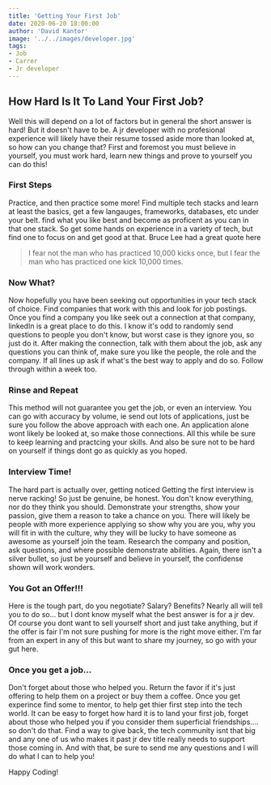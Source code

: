 ```yaml
---
title: 'Getting Your First Job'
date: 2020-06-20 18:00:00
author: 'David Kantor'
image: '../../images/developer.jpg'
tags:
- Job
- Carrer
- Jr developer
---
```


## How Hard Is It To Land Your First Job?
Well this will depend on a lot of factors but in general the short answer is hard! But it doesn't have to be. A jr developer with no profesional experience will likely have their resume tossed aside more than looked at, so how can you change that? First and foremost you must believe in yourself, you must work hard, learn new things and prove to yourself you can do this!

### First Steps
Practice, and then practice some more! Find multiple tech stacks and learn at least the basics, get a few langauges, frameworks, databases, etc under your belt. find what you like best and become as proficent as you can in that one stack. So get some hands on experience in a variety of tech, but find one to focus on and get good at that. Bruce Lee had a great quote here
> I fear not the man who has practiced 10,000 kicks once, but I fear the man who has practiced one kick 10,000 times. 

### Now What?
Now hopefully you have been seeking out opportunities in your tech stack of choice. Find companies that work with this and look for job postings. Once you find a company you like seek out a connection at that company, linkedIn is a great place to do this. I know it's odd to randomly send questions to people you don't know, but worst case is they ignore you, so just do it. After making the connection, talk with them about the job, ask any questions you can think of, make sure you like the people, the role and the company. If all lines up ask if what's the best way to apply and do so. Follow through within a week too.

### Rinse and Repeat
This method will not guarantee you get the job, or even an interview. You can go with accuracy by volume, ie send out lots of applications, just be sure you follow the above approach with each one. An application alone wont likely be looked at, so make those connections. All this while be sure to keep learning and practcing your skills. And also be sure not to be hard on yourself if things dont go as quickly as you hoped.

### Interview Time!
The hard part is actually over, getting noticed Getting the first interview is nerve racking! So just be genuine, be honest. You don't know everything, nor do they think you should. Demonstrate your strengths, show your passion, give them a reason to take a chance on you. There will likely be people with more experience applying so show why you are you, why you will fit in with the culture, why they will be lucky to have someone as awesome as yourself join the team. Research the company and position, ask questions, and where possible demonstrate abilities. Again, there isn't a silver bullet, so just be yourself and believe in yourself, the confidense shown will work wonders.

### You Got an Offer!!!
Here is the tough part, do you negotiate? Salary? Benefits? Nearly all will tell you to do so... but I dont know myself what the best answer is for a jr dev. Of course you dont want to sell yourself short and just take anything, but if the offer is fair I'm not sure pushing for more is the right move either. I'm far from an expert in any of this but want to share my journey, so go with your gut here.

### Once you get a job...
Don't forget about those who helped you. Return the favor if it's just offering to help them on a project or buy them a coffee. Once you get experince find some to mentor, to help get thier first step into the tech world. It can be easy to forget how hard it is to land your first job, forget about those who helped you if you consider them superficial friendships.... so don't do that. Find a way to give back, the tech community isnt that big and any one of us who makes it past jr dev title really needs to support those coming in. And with that, be sure to send me any questions and I will do what I can to help you!

Happy Coding!